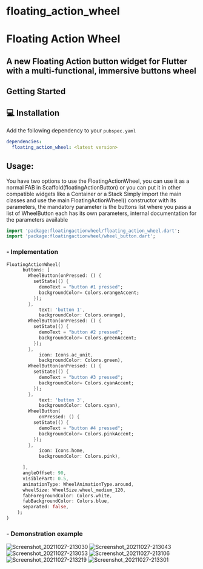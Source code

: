 # floating_action_wheel

<h1>
Floating Action Wheel
</h1>

<h2>
A new Floating Action button widget for Flutter with a multi-functional, immersive buttons wheel 
</h2>

## Getting Started


## 💻 Installation
Add the following dependency to your  `pubspec.yaml`

```yaml
dependencies:
  floating_action_wheel: <latest version>
```


## Usage:
You have two options to use the FloatingActionWheel, you can use it as a normal FAB in Scaffold(floatingActionButton) or you can 
put it in other compatible widgets like a Container or a Stack
Simply import the main classes and use the main FloatingActionWheel() constructor with its parameters, the mandatory parameter is the
buttons list where you pass a list of WheelButton each has its own parameters, internal documentation for the parameters available

```dart
import 'package:floatingactionwheel/floating_action_wheel.dart';
import 'package:floatingactionwheel/wheel_button.dart';
```

### - Implementation
```dart
FloatingActionWheel(
      buttons: [
        WheelButton(onPressed: () {
          setState(() {
            demoText = "button #1 pressed";
            backgroundColor= Colors.orangeAccent;
          });
        },
            text: 'button 1',
            backgroundColor: Colors.orange),
        WheelButton(onPressed: () {
          setState(() {
            demoText = "button #2 pressed";
            backgroundColor= Colors.greenAccent;
          });
        },
            icon: Icons.ac_unit,
            backgroundColor: Colors.green),
        WheelButton(onPressed: () {
          setState(() {
            demoText = "button #3 pressed";
            backgroundColor= Colors.cyanAccent;
          });
        },
            text: 'button 3',
            backgroundColor: Colors.cyan),
        WheelButton(
            onPressed: () {
          setState(() {
            demoText = "button #4 pressed";
            backgroundColor= Colors.pinkAccent;
          });
        },
            icon: Icons.home,
            backgroundColor: Colors.pink),

      ],
      angleOffset: 90,
      visiblePart: 0.5,
      animationType: WheelAnimationType.around,
      wheelSize: WheelSize.wheel_medium_120,
      fabForegroundColor: Colors.white,
      fabBackgroundColor: Colors.blue,
      separated: false,
    );
) 
```

### - Demonstration example

![Screenshot_20211027-213030](https://user-images.githubusercontent.com/75282663/139157328-f1f89f0a-8f43-4d5f-b0b2-07dfcab56d9e.jpg)
![Screenshot_20211027-213043](https://user-images.githubusercontent.com/75282663/139157339-6d4b7dcb-bb59-4e14-b3b3-4bb00cc4b305.jpg)
![Screenshot_20211027-213053](https://user-images.githubusercontent.com/75282663/139157353-9b1cd083-164a-42b6-af56-9775bba5a401.jpg)
![Screenshot_20211027-213106](https://user-images.githubusercontent.com/75282663/139157366-69ac3c2a-b32a-4c7d-868b-39d8659a4a65.jpg)
![Screenshot_20211027-213219](https://user-images.githubusercontent.com/75282663/139157380-950e6329-ea61-416a-b40a-6f505b99a0d2.jpg)
![Screenshot_20211027-213301](https://user-images.githubusercontent.com/75282663/139157390-1b97b00d-d613-4a12-a548-ebf21129df2f.jpg)


